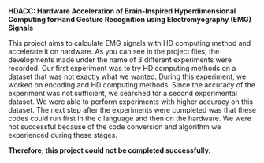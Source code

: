 # 
**HDACC: Hardware Acceleration of Brain-Inspired Hyperdimensional Computing forHand Gesture Recognition using Electromyography (EMG) Signals**

This project aims to calculate EMG signals with HD computing method and accelerate it on hardware.
As you can see in the project files, the developments made under the name of 3 different experiments 
were recorded. Our first experiment was to try HD computing methods on a dataset that was not 
exactly what we wanted. During this experiment, we worked on encoding and HD computing methods. 
Since the accuracy of the experiment was not sufficient, we searched for a second experimental dataset. 
We were able to perform experiments with higher accuracy on this dataset. The next step after the 
experiments were completed was that these codes could run first in the c language and then on the 
hardware. We were not successful because of the code conversion and algorithm we experienced during 
these stages. 

**Therefore, this project could not be completed successfully.**
